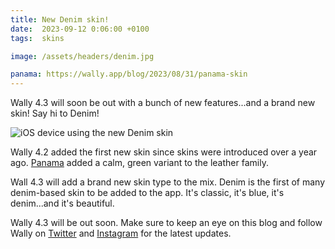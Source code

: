 ```yaml
---
title: New Denim skin!
date:  2023-09-12 0:06:00 +0100
tags:  skins

image: /assets/headers/denim.jpg

panama: https://wally.app/blog/2023/08/31/panama-skin
---
```


Wally 4.3 will soon be out with a bunch of new features...and a brand new skin! Say hi to Denim!

![iOS device using the new Denim skin]({{page.image}})

Wally 4.2 added the first new skin since skins were introduced over a year ago. [Panama]({{page.panama}}) added a calm, green variant to the leather family.

Wall 4.3 will add a brand new skin type to the mix. Denim is the first of many denim-based skin to be added to the app. It's classic, it's blue, it's denim...and it's beautiful.

Wally 4.3 will be out soon. Make sure to keep an eye on this blog and follow Wally on [Twitter]({{site.twitter_url}}) and [Instagram]({{site.instagram_url}}) for the latest updates.